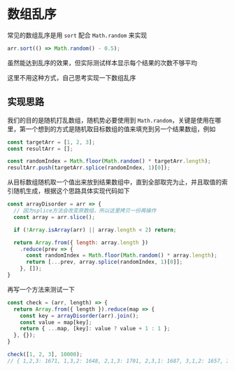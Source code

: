 # 数组乱序

常见的数组乱序是用 `sort` 配合 `Math.random` 来实现

``` javascript
arr.sort(() => Math.random() - 0.5);
```

虽然能达到乱序的效果，但实际测试样本显示每个结果的次数不够平均

这里不用这种方式，自己思考实现一下数组乱序

## 实现思路

我们的目的是随机打乱数组，随机势必要使用到 `Math.random`，关键是使用在哪里，第一个想到的方式是随机取目标数组的值来填充到另一个结果数组，例如

``` javascript
const targetArr = [1, 2, 3];
const resultArr = [];

const randomIndex = Math.floor(Math.random() * targetArr.length);
resultArr.push(targetArr.splice(randomIndex, 1)[0]);
```

从目标数组随机取一个值出来放到结果数组中，直到全部取完为止，并且取值的索引随机生成，根据这个思路具体实现代码如下

``` javascript
const arrayDisorder = arr => {
  // 因为splice方法会改变原数组，所以这里拷贝一份再操作
  const array = arr.slice();

  if (!Array.isArray(arr) || array.length < 2) return;

  return Array.from({ length: array.length })
    .reduce(prev => {
      const randomIndex = Math.floor(Math.random() * array.length);
      return [...prev, array.splice(randomIndex, 1)[0]];
    }, []);
}
```

再写一个方法来测试一下

``` javascript
const check = (arr, length) => {
  return Array.from({ length }).reduce(map => {
    const key = arrayDisorder(arr).join();
    const value = map[key];
    return { ...map, [key]: value ? value + 1 : 1 };
  }, {});
}

check([1, 2, 3], 10000);
// { 1,2,3: 1671, 1,3,2: 1648, 2,1,3: 1701, 2,3,1: 1687, 3,1,2: 1657, 3,2,1: 1636 }
```
